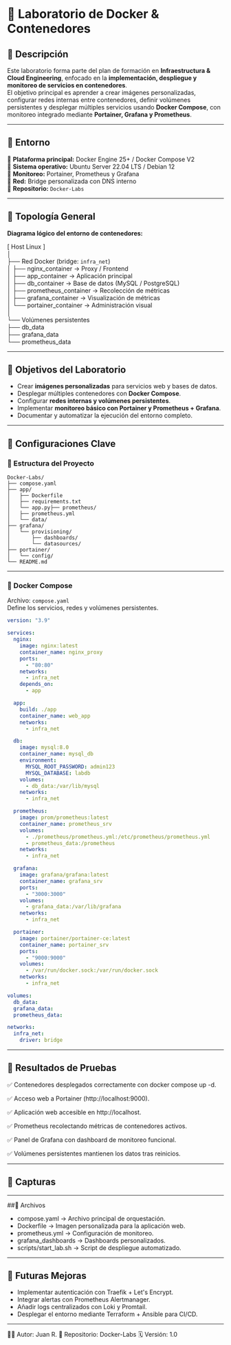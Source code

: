# 🐳 Laboratorio de Docker & Contenedores

## 🔹 Descripción
Este laboratorio forma parte del plan de formación en **Infraestructura & Cloud Engineering**, enfocado en la **implementación, despliegue y monitoreo de servicios en contenedores**.  
El objetivo principal es aprender a crear imágenes personalizadas, configurar redes internas entre contenedores, definir volúmenes persistentes y desplegar múltiples servicios usando **Docker Compose**, con monitoreo integrado mediante **Portainer, Grafana y Prometheus**.

---

## 🔹 Entorno

📌 **Plataforma principal:** Docker Engine 25+ / Docker Compose V2  
📌 **Sistema operativo:** Ubuntu Server 22.04 LTS / Debian 12  
📌 **Monitoreo:** Portainer, Prometheus y Grafana  
📌 **Red:** Bridge personalizada con DNS interno  
📌 **Repositorio:** `Docker-Labs`  

---

## 🔹 Topología General

**Diagrama lógico del entorno de contenedores:**

[ Host Linux ]  
│  
├── Red Docker (bridge: `infra_net`)  
│     ├── nginx_container → Proxy / Frontend  
│     ├── app_container → Aplicación principal  
│     ├── db_container → Base de datos (MySQL / PostgreSQL)  
│     ├── prometheus_container → Recolección de métricas  
│     ├── grafana_container → Visualización de métricas  
│     └── portainer_container → Administración visual  
│  
└── Volúmenes persistentes  
      ├── db_data  
      ├── grafana_data  
      └── prometheus_data  

---

## 🔹 Objetivos del Laboratorio
- Crear **imágenes personalizadas** para servicios web y bases de datos.  
- Desplegar múltiples contenedores con **Docker Compose**.  
- Configurar **redes internas y volúmenes persistentes**.  
- Implementar **monitoreo básico con Portainer y Prometheus + Grafana**.  
- Documentar y automatizar la ejecución del entorno completo.  

---

## 🔹 Configuraciones Clave

### 🔸 Estructura del Proyecto
```                            
Docker-Labs/
├── compose.yaml
├── app/
│   ├── Dockerfile
│   ├── requirements.txt
│   └── app.py├── prometheus/
│   ├── prometheus.yml
│   └── data/
├── grafana/
│   └── provisioning/
│       ├── dashboards/
│       └── datasources/
├── portainer/
│   └── config/
└── README.md
```

---

### 🔸 Docker Compose
Archivo: `compose.yaml`  
Define los servicios, redes y volúmenes persistentes.

```yaml
version: "3.9"

services:
  nginx:
    image: nginx:latest
    container_name: nginx_proxy
    ports:
      - "80:80"
    networks:
      - infra_net
    depends_on:
      - app

  app:
    build: ./app
    container_name: web_app
    networks:
      - infra_net

  db:
    image: mysql:8.0
    container_name: mysql_db
    environment:
      MYSQL_ROOT_PASSWORD: admin123
      MYSQL_DATABASE: labdb
    volumes:
      - db_data:/var/lib/mysql
    networks:
      - infra_net

  prometheus:
    image: prom/prometheus:latest
    container_name: prometheus_srv
    volumes:
      - ./prometheus/prometheus.yml:/etc/prometheus/prometheus.yml
      - prometheus_data:/prometheus
    networks:
      - infra_net

  grafana:
    image: grafana/grafana:latest
    container_name: grafana_srv
    ports:
      - "3000:3000"
    volumes:
      - grafana_data:/var/lib/grafana
    networks:
      - infra_net

  portainer:
    image: portainer/portainer-ce:latest
    container_name: portainer_srv
    ports:
      - "9000:9000"
    volumes:
      - /var/run/docker.sock:/var/run/docker.sock
    networks:
      - infra_net

volumes:
  db_data:
  grafana_data:
  prometheus_data:

networks:
  infra_net:
    driver: bridge

```

---

## 🔹 Resultados de Pruebas

✅ Contenedores desplegados correctamente con docker compose up -d.

✅ Acceso web a Portainer (http://localhost:9000).

✅ Aplicación web accesible en http://localhost.

✅ Prometheus recolectando métricas de contenedores activos.

✅ Panel de Grafana con dashboard de monitoreo funcional.

✅ Volúmenes persistentes mantienen los datos tras reinicios.


---

## 🔹 Capturas




---

##🔹 Archivos
* compose.yaml → Archivo principal de orquestación.
* Dockerfile  → Imagen personalizada para la aplicación web.
* prometheus.yml → Configuración de monitoreo.
* grafana_dashboards → Dashboards personalizados.
* scripts/start_lab.sh → Script de despliegue automatizado.

---

## 🔹 Futuras Mejoras
* Implementar autenticación con Traefik + Let's Encrypt.
* Integrar alertas con Prometheus Alertmanager.
* Añadir logs centralizados con Loki y Promtail.
* Desplegar el entorno mediante Terraform + Ansible para CI/CD.

---

👨‍💻 Autor: Juan R.
📘 Repositorio: Docker-Labs
🗓️ Versión: 1.0



